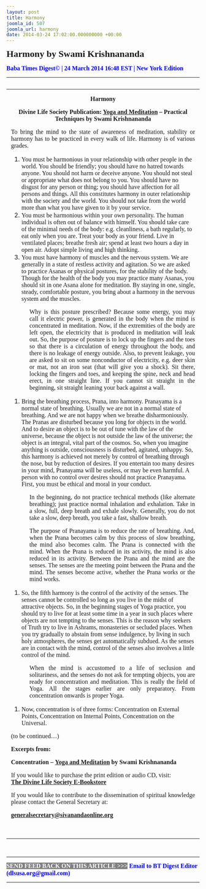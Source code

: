 ```yaml
---
layout: post
title: Harmony
joomla_id: 507
joomla_url: harmony
date: 2014-03-24 17:02:00.000000000 +00:00
---
```

<p style="margin-left: 0.5in; text-indent: -0.5in;"><span style="font-size: 18pt; font-family: book antiqua,palatino;"><strong><strong><span style="line-height: 115%;">Harmony by Swami Krishnananda</span></strong></strong></span></p>
<p style="text-align: justify;"><strong><span style="font-family: book antiqua,palatino; font-size: 12pt; color: #3366ff;"><span style="line-height: 115%;"><span style="color: #0000ff;">Baba Times Digest© | 24 March 2014 16:48 EST | New York Edition</span><br /></span></span></strong></p>
<hr />
<div>
<table align="left" cellpadding="0" cellspacing="0" vspace="0" hspace="0">
<tbody>
<tr>
<td style="padding: 0in 9pt;" align="left" valign="top">
<p style="text-align: center;" align="center"><span style="font-size: 12pt; font-family: book antiqua,palatino;"><strong>Harmony</strong></span></p>
<p style="text-align: center;" align="center"><span style="font-size: 12pt; font-family: book antiqua,palatino;"><strong>Divine Life Society Publication: </strong><a href="http://www.dlshq.org/messages/yogamed.htm#techniques"><strong>Yoga and Meditation</strong></a><strong> – Practical Techniques</strong><strong> by Swami Krishnananda</strong></span></p>
<p style="text-align: justify;"><span style="font-size: 12pt; font-family: book antiqua,palatino;">To bring the mind to the state of awareness of meditation, stability or harmony has to be practiced in every walk of life. Harmony is of various grades.</span></p>
<ol>
<li><span style="font-size: 12pt; font-family: book antiqua,palatino;">You must be harmonious in your relationship with other people in the world. You should be friendly; you should have no hatred towards anyone. You should not harm or deceive anyone. You should not steal or appropriate what does not belong to you. You should have no disgust for any person or thing; you should have affection for all persons and things. All this constitutes harmony in outer relationship with the society and the world. You should not take from the world more than what you have given to it by your service.</span></li>
<li><span style="font-size: 12pt; font-family: book antiqua,palatino;">You must be harmonious within your own personality. The human individual is often out of balance with himself. You should take care of the minimal needs of the body: e.g. cleanliness, a bath regularly, to eat only when you are. Treat your body as your friend. Live in ventilated places; breathe fresh air; spend at least two hours a day in open air. Adopt simple living and high thinking.</span></li>
<li><span style="font-size: 12pt; font-family: book antiqua,palatino;">You must have harmony of muscles and the nervous system. We are generally in a state of restless activity and agitation. So we are asked to practice Asanas or physical postures, for the stability of the body. Though for the health of the body you may practice many Asanas, you should sit in one Asana alone for meditation. By staying in one, single, steady, comfortable posture, you bring about a harmony in the nervous system and the muscles.</span></li>
</ol>
<p style="margin-left: 0.5in; text-align: justify;"><span style="font-size: 12pt; font-family: book antiqua,palatino;">Why is this posture prescribed? Because some energy, you may call it electric power, is generated in the body when the mind is concentrated in meditation. Now, if the extremities of the body are left open, the electricity that is produced in meditation will leak out. So, the purpose of posture is to lock up the fingers and the toes so that there is a circulation of energy throughout the body, and there is no leakage of energy outside. Also, to prevent leakage, you are asked to sit on some nonconductor of electricity, e.g. deer skin or mat, not an iron seat (that will give you a shock). Sit there, locking the fingers and toes, and keeping the spine, neck and head erect, in one straight line. If you cannot sit straight in the beginning, sit straight leaning your back against a wall.</span></p>
<ol>
<li><span style="font-size: 12pt; font-family: book antiqua,palatino;">Bring the breathing process, Prana, into harmony. Pranayama is a normal state of breathing. Usually we are not in a normal state of breathing. And we are not happy when we breathe disharmoniously. The Pranas are disturbed because you long for objects in the world. And to desire an object is to be out of tune with the law of the universe, because the object is not outside the law of the universe; the object is an integral, vital part of the cosmos. So, when you imagine anything is outside, consciousness is disturbed, agitated, unhappy. So, this harmony is achieved not merely by control of breathing through the nose, but by reduction of desires. If you entertain too many desires in your mind, Pranayama will be useless, or may be even harmful. A person with no control over desires should not practice Pranayama. First, you must be ethical and moral in your conduct.</span></li>
</ol>
<p style="margin-left: 0.5in; text-align: justify;"><span style="font-size: 12pt; font-family: book antiqua,palatino;">In the beginning, do not practice technical methods (like alternate breathing); just practice normal inhalation and exhalation. Take in a slow, full, deep breath and exhale slowly. Generally, you do not take a slow, deep breath, you take a fast, shallow breath.</span></p>
<p style="margin-left: 0.5in; text-align: justify;"><span style="font-size: 12pt; font-family: book antiqua,palatino;">The purpose of Pranayama is to reduce the rate of breathing. And, when the Prana becomes calm by this process of slow breathing, the mind also becomes calm. The Prana is connected with the mind. When the Prana is reduced in its activity, the mind is also reduced in its activity. Between the Prana and the mind are the senses. The senses are the meeting point between the Prana and the mind. The senses become active, whether the Prana works or the mind works.</span></p>
<ol>
<li><span style="font-size: 12pt; font-family: book antiqua,palatino;">So, the fifth harmony is the control of the activity of the senses. The senses cannot be controlled so long as you live in the midst of attractive objects. So, in the beginning stages of Yoga practice, you should try to live for at least some time in a year in such places where objects are not tempting to the senses. This is the reason why seekers of Truth try to live in Ashrams, monasteries or secluded places. When you try gradually to abstain from sense indulgence, by living in such holy atmospheres, the senses get automatically subdued. As the senses are in contact with the mind, control of the senses also involves a little control of the mind.</span></li>
</ol>
<p style="margin-left: 0.5in; text-align: justify;"><span style="font-size: 12pt; font-family: book antiqua,palatino;">When the mind is accustomed to a life of seclusion and solitariness, and the senses do not ask for tempting objects, you are ready for concentration and meditation. This is really the field of Yoga. All the stages earlier are only preparatory. From concentration onwards is proper Yoga.</span></p>
<ol>
<li><span style="font-size: 12pt; font-family: book antiqua,palatino;">Now, concentration is of three forms: Concentration on External Points, Concentration on Internal Points, Concentration on the Universal.</span></li>
</ol>
<p style="text-align: justify;"><span style="font-size: 12pt; font-family: book antiqua,palatino;">(to be continued…)</span></p>
<p><span style="font-size: 12pt; font-family: book antiqua,palatino;"><strong> Excerpts from:</strong></span></p>
<p><span style="font-size: 12pt; font-family: book antiqua,palatino;"><strong>Concentration –</strong> <a href="http://www.dlshq.org/messages/yogamed.htm#techniques"><strong>Yoga and Meditation</strong></a><strong> by Swami Krishnananda</strong></span></p>
<p style="text-align: justify;" align="center"><span style="font-size: 12pt; font-family: book antiqua,palatino;">If you would like to purchase the print edition or audio CD, visit: </span><br /><span style="font-size: 12pt; font-family: book antiqua,palatino;"> <a href="http://www.dlshq.org/cgi-bin/store/commerce.cgi?category=krishnananda&amp;cart_id=1394930528.401"><strong>The Divine Life Society E-Bookstore</strong></a></span></p>
<p style="text-align: justify;" align="center"><span style="font-size: 12pt; font-family: book antiqua,palatino;">If you would like to contribute to the dissemination of spiritual knowledge please contact the General Secretary at:</span></p>
<p style="text-align: justify;" align="center"><span style="font-size: 12pt; font-family: book antiqua,palatino;"><a href="mailto:generalsecretary@sivanandaonline.org"><strong></strong></a><strong><a href="mailto:generalsecretary@sivanandaonline.org">generalsecretary@sivanandaonline.org</a></strong></span><span><strong></strong></span></p>
<p>&nbsp;</p>
</td>
</tr>
</tbody>
</table>
</div>
<p>&nbsp;</p>
<hr />
<p><span style="font-family: book antiqua,palatino; font-size: 12pt;"><span style="color: #0000ff;"><span style="color: #0000ff;"><span style="font-size: 11pt; line-height: 115%; font-family: 'Book Antiqua','serif';"><strong><span style="font-family: book antiqua,palatino; font-size: 12pt; color: #3366ff;"><span style="line-height: 115%;"><span style="color: #000000;"><span style="background-color: #808080; color: #ffffff;">SEND FEED BACK ON THIS ARTICLE &gt;&gt;&gt;</span> <span style="color: #0000ff;"><span style="color: #0000ff;">Email to BT Digest Editor</span></span><a href="mailto:dlsusa.org@gmail.com?subject=DLS%20Posts"><span style="color: #0000ff;"><span style="color: #0000ff;"> </span></span></a><span style="color: #0000ff;"><span style="color: #0000ff;">(dlsusa.org@gmail.com)</span></span><a href="mailto:dlsusa.org@gmail.com?subject=DLS%20Posts"><span style="color: #0000ff;"><span style="color: #0000ff;"></span></span></a><br /></span></span></span></strong></span></span></span></span></p>
<hr />
<p>&nbsp;</p>
